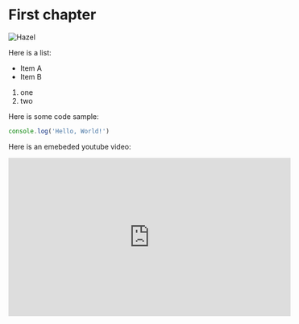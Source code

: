 # First chapter
![Hazel](https://images.unsplash.com/photo-1575936123452-b67c3203c357?ixlib=rb-4.0.3&ixid=M3wxMjA3fDB8MHxzZWFyY2h8Mnx8aW1hZ2V8ZW58MHx8MHx8fDA%3D&w=1000&q=80)

Here is a list:
* Item A
* Item B

1. one
1. two

Here is some code sample:
```js
console.log('Hello, World!')
```

Here is an emebeded youtube video:
<div class="youtubeVideoWrapper">
    <iframe width="560" height="315" src="https://www.youtube.com/watch?v=CpvLrMSaf2g" frameborder="0" allow="accelerometer; + autoplay; clipboard-write; encrypted-media; gyroscope; picture-in-picture" allowfullscreen></iframe>
</div>
